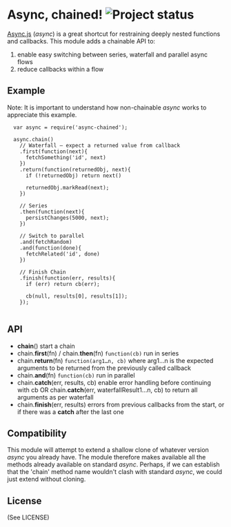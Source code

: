 # Async, chained! ![Project status](https://secure.travis-ci.org/jupiter/async-chained.png?branch=master)

[Async.js](https://github.com/caolan/async) (*async*) is a great shortcut for restraining deeply nested functions and callbacks.  This module adds a chainable API to:

1. enable easy switching between series, waterfall and parallel async flows
2. reduce callbacks within a flow

## Example

Note: It is important to understand how non-chainable *async* works to appreciate this example.

```
  var async = require('async-chained');  	  

  async.chain()
    // Waterfall – expect a returned value from callback
    .first(function(next){
      fetchSomething('id', next)
    })
    .return(function(returnedObj, next){
      if (!returnedObj) return next()
      
  	  returnedObj.markRead(next);
    })    
    
    // Series
    .then(function(next){
      persistChanges(5000, next);
    })
    
    // Switch to parallel
    .and(fetchRandom)
    .and(function(done){
      fetchRelated('id', done)
    })
    
    // Finish Chain
    .finish(function(err, results){
      if (err) return cb(err);
      
      cb(null, results[0], results[1]);
    });
	
```

## API

- **chain**() start a chain
- chain.**first**(fn) / chain.**then**(fn) `function(cb)` run in series
- chain.**return**(fn) `function(arg1…n, cb)` where arg1…n is the expected arguments to be returned from the previously called callback
- chain.**and**(fn) `function(cb)` run in parallel
- chain.**catch**(err, results, cb) enable error handling before continuing with cb
OR chain.**catch**(err, waterfallResult1…n, cb) to return all arguments as per waterfall
- chain.**finish**(err, results) errors from previous callbacks from the start, or if there was a **catch** after the last one

## Compatibility

This module will attempt to extend a shallow clone of whatever version *async* you already have.  The module therefore makes available all the methods already available on standard *async*.  Perhaps, if we can establish that the 'chain' method name wouldn't clash with standard *async*, we could just extend without cloning.

## License

(See LICENSE)